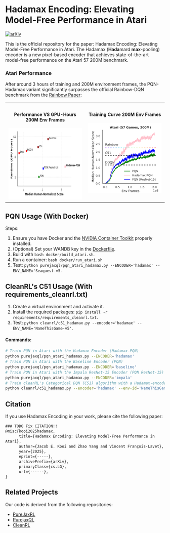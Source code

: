 # Hadamax Encoding: Elevating Model-Free Performance in Atari

[![arXiv](https://img.shields.io/badge/arXiv-2407.04811-b31b1b.svg)](https://arxiv.org/abs/2407.04811)

This is the official repository for the paper: Hadamax Encoding: Elevating Model-Free Performance in Atari. The Hadamax (**Hada**mard **max**-pooling) encoder is a new pixel-based encoder that achieves state-of-the-art model-free performance on the Atari 57 200M benchmark.
### Atari Performance

After around 3 hours of training and 200M environment frames, the PQN-Hadamax variant significantly surpasses the official Rainbow-DQN benchmark from the [Rainbow Paper](https://arxiv.org/abs/1710.02298):

<table style="width: 100%; text-align: center; border-collapse: collapse;">
  <tr>
    <td style="width: 33.33%; vertical-align: top; padding: 10px;">
      <h4>Performance VS GPU-Hours 200M Env Frames</h4>
      <img src="performance.png" alt="Atari-57_performance_vs_cost" width="400" height="225" style="max-width: 100%; display: block; margin: 0 auto;"/>
    </td>
    <td style="width: 33.33%; vertical-align: top; padding: 10px;">
      <h4>Training Curve 200M Env Frames</h4>
      <img src="Training_curve.png" alt="Atari-57_curves" width="240" style="max-width: 100%; display: block; margin: 0 auto;"/>
    </td>
  </tr>
</table>



## PQN Usage  (With Docker)

Steps:

1. Ensure you have Docker and the [NVIDIA Container Toolkit](https://docs.nvidia.com/datacenter/cloud-native/container-toolkit/latest/install-guide.html) properly installed.
2. (Optional) Set your WANDB key in the [Dockerfile](docker/Dockerfile).
3. Build with `bash docker/build_atari.sh`.
4. Run a container: `bash docker/run_atari.sh`
5. Test: `python purejaxql/pqn_atari_hadamax.py --ENCODER='hadamax' --ENV_NAME='Seaquest-v5`.

## CleanRL's C51 Usage  (With requirements_cleanrl.txt)

1. Create a virtual environment and activate it.
2. Install the required packages: `pip install -r requirements/requirements_cleanrl.txt`.
3. Test: `python cleanrl/c51_hadamax.py --encoder='hadamax' --ENV_NAME='NameThisGame-v5'`.

#### Commands:

```bash
# Train PQN in Atari with the Hadamax Encoder (Hadamax-PQN)
python purejaxql/pqn_atari_hadamax.py --ENCODER='hadamax'
# Train PQN in Atari with the Baseline Encoder (PQN)
python purejaxql/pqn_atari_hadamax.py --ENCODER='baseline'
# Train PQN in Atari with the Impala ResNet-15 Encoder (PQN ResNet-15)
python purejaxql/pqn_atari_hadamax.py --ENCODER='impala'
# Train cleanRL's Categorical DQN (C51) algorithm with a Hadamax-encoder
python cleanrl/c51_hadamax.py --encoder='hadamax' --env-id='NameThisGameNoFrameskip-v4'
```

## Citation

If you use Hadamax Encoding in your work, please cite the following paper:

```
### TODO Fix CITATION!!
@misc{kooi2025hadamax,
      title={Hadamax Encoding: Elevating Model-Free Performance in Atari}, 
      author={Jacob E. Kooi and Zhao Yang and Vincent François-Lavet},
      year={2025},
      eprint={-----},
      archivePrefix={arXiv},
      primaryClass={cs.LG},
      url={------}, 
}
```

## Related Projects

Our code is derived from the following repositories:

- [PureJaxRL](https://github.com/luchris429/purejaxrl)
- [PurejaxQL](https://github.com/mttga/purejaxql)
- [CleanRL](https://github.com/vwxyzjn/cleanrl)